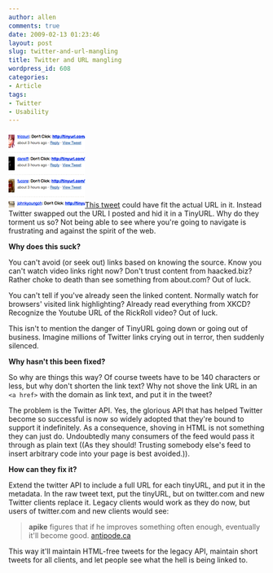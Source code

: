 ```yaml
---
author: allen
comments: true
date: 2009-02-13 01:23:46
layout: post
slug: twitter-and-url-mangling
title: Twitter and URL mangling
wordpress_id: 608
categories:
- Article
tags:
- Twitter
- Usability
---
```


[![Lots of tinyurls not worth clicking.](/images/wp-uploads/2009/02/dontclick.png)This tweet](http://twitter.com/apike/status/1204173954) could have fit the actual URL in it. Instead Twitter swapped out the URL I posted and hid it in a TinyURL. Why do they torment us so? Not being able to see where you're going to navigate is frustrating and against the spirit of the web.

**Why does this suck?**

You can't avoid (or seek out) links based on knowing the source. Know you can't watch video links right now? Don't trust content from haacked.biz? Rather choke to death than see something from about.com? Out of luck.

You can't tell if you've already seen the linked content. Normally watch for browsers' visited link highlighting? Already read everything from XKCD? Recognize the Youtube URL of the RickRoll video? Out of luck.

This isn't to mention the danger of TinyURL going down or going out of business. Imagine millions of Twitter links crying out in terror, then suddenly silenced.

**Why hasn't this been fixed?**

So why are things this way? Of course tweets have to be 140 characters or less, but why don't shorten the link text? Why not shove the link URL in an `<a href>` with the domain as link text, and put it in the tweet?

The problem is the Twitter API. Yes, the glorious API that has helped Twitter become so successful is now so widely adopted that they're bound to support it indefinitely. As a consequence, shoving in HTML is not something they can just do. Undoubtedly many consumers of the feed would pass it through as plain text ((As they should! Trusting somebody else's feed to insert arbitrary code into your page is best avoided.)).

**How can they fix it?**

Extend the twitter API to include a full URL for each tinyURL, and put it in the metadata. In the raw tweet text, put the tinyURL, but on twitter.com and new Twitter clients replace it. Legacy clients would work as they do now, but users of twitter.com and new clients would see:


> **apike** figures that if he improves something often enough, eventually it'll become good. [antipode.ca](http://www.antipode.ca/2009/antipode-realigned/)


This way it'll maintain HTML-free tweets for the legacy API, maintain short tweets for all clients, and let people see what the hell is being linked to.

